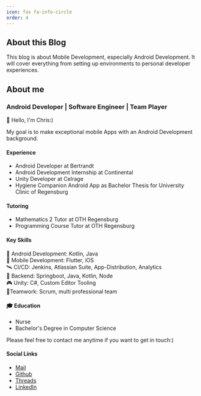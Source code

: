 ```yaml
---
icon: fas fa-info-circle
order: 4
---
```


## About this Blog
This blog is about Mobile Development, especially Android Development.
It will cover everything from setting up environments to personal developer experiences.

## About me
### Android Developer | Software Engineer | Team Player

👋 Hello, I'm Chris:)

My goal is to make exceptional mobile Apps with an Android Development background.

#### Experience
- Android Developer at Bertrandt  
- Android Development Internship at Continental  
- Unity Developer at Celrage 
- Hygiene Companion Android App as Bachelor Thesis for University Clinic of Regensburg

#### Tutoring
- Mathematics 2 Tutor at OTH Regensburg  
- Programming Course Tutor at OTH Regensburg  

#### Key Skills
 📲 Android Development: Kotlin, Java  
 📲 Mobile Development: Flutter, iOS  
 🛰️ CI/CD: Jenkins, Atlassian Suite, App-Distribution, Analytics  
 🔐 Backend: Springboot, Java, Kotlin, Node  
 🎮 Unity: C#, Custom Editor Tooling  
 💬Teamwork: Scrum, multi professional team

#### 🎓 Education
- Nurse
- Bachelor's Degree in Computer Science

Please feel free to contact me anytime if you want to get in touch:)

#### Social Links

- [Mail](mailto:christophprenissl@gmail.com)
- [Github](https://github.com/chris-prenissl)
- [Threads](https://www.threads.net/@chris_snakept)
- [LinkedIn](https://www.linkedin.com/in/christoph-prenissl-50b007213)